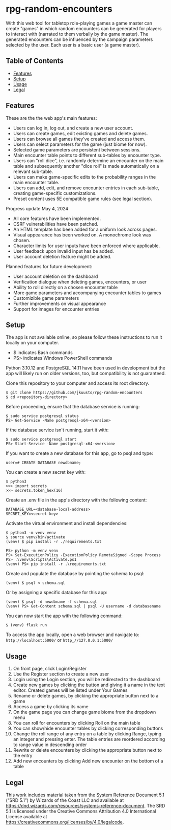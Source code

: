 # rpg-random-encounters

With this web tool for tabletop role-playing games a game master can create 
"games" in which random encounters can be generated for players to interact 
with (narrated to them verbally by the game master). The generated encounters 
can be influenced by the campaign parameters selected by the user. 
Each user is a basic user (a game master).


## Table of Contents
- [Features](#features)
- [Setup](#setup)
- [Usage](#usage)
- [Legal](#legal)


## Features

These are the the web app's main features:

- Users can log in, log out, and create a new user account.
- Users can create games, edit existing games and delete games.
- Users can browse all games they've created and access them.
- Users can select parameters for the game (just biome for now).
- Selected game parameters are persistent between sessions.
- Main encounter table points to different sub-tables by encounter type.
- Users can "roll dice", i.e. randomly determine an encounter on the main 
  table and subsequently another "dice roll" is made automatically on a 
  relevant sub-table.
- Users can make game-specific edits to the probability ranges in the main 
  encounter table.
- Users can add, edit, and remove encounter entries in each sub-table, 
  creating game-specific customizations.
- Preset content uses 5E compatible game rules (see legal section).


Progress update May 4, 2024
- All core features have been implemented.
- CSRF vulnerabilities have been patched.
- An HTML template has been added for a uniform look across pages.
- Visual appearance has been worked on. A monochrome look was chosen.
- Character limits for user inputs have been enforced where applicable.
- User feedback upon invalid input has be added.
- User account deletion feature might be added.


Planned features for future development:
- User account deletion on the dashboard
- Verification dialogue when deleting games, encounters, or user
- Ability to roll directly on a chosen encounter table
- More game parameters and accompanying encounter tables to games
- Customizible game parameters
- Further improvements on visual appearance
- Support for images for encounter entries


## Setup

The app is not available online, so please follow these instructions to 
run it locally on your computer.
- $ indicates Bash commands
- PS> indicates Windows PowerShell commands

Python 3.10.12 and PostgreSQL 14.11 have been used in development but the app 
will likely run on older versions, too, but compatibility is not guaranteed.

Clone this repository to your computer and access its root directory.
```
$ git clone https://github.com/jkuusto/rpg-random-encounters
$ cd <repository-directory>
```

Before proceeding, ensure that the database service is running:
```
$ sudo service postgresql status
PS> Get-Service -Name postgresql-x64-<version>
```
If the database service isn't running, start it with:
```
$ sudo service postgresql start
PS> Start-Service -Name postgresql-x64-<version>
```

If you want to create a new database for this app, go to psql and type:
```
user=# CREATE DATABASE newdbname;
```
You can create a new secret key with:
```
$ python3
>>> import secrets
>>> secrets.token_hex(16)
```

Create an .env file in the app's directory with the following content:
```
DATABASE_URL=<database-local-address>
SECRET_KEY=<secret-key>
```

Activate the virtual environment and install dependencies:
```
$ python3 -m venv venv
$ source venv/bin/activate
(venv) $ pip install -r ./requirements.txt
```
```
PS> python -m venv venv
PS> Set-ExecutionPolicy -ExecutionPolicy RemoteSigned -Scope Process
PS> .\venv\Scripts\Activate.ps1
(venv) PS> pip install -r .\requirements.txt
```

Create and populate the database by pointing the schema to psql:
```
(venv) $ psql < schema.sql
```
Or by assigning a specific database for this app:
```
(venv) $ psql -d newdbname -f schema.sql
(venv) PS> Get-Content schema.sql | psql -U username -d databasename
```

You can now start the app with the following command:
```
$ (venv) flask run
```
To access the app locally, open a web browser and navigate to:
`http://localhost:5000/` or `http_//127.0.0.1:5000/`


## Usage

1.  On front page, click Login/Register
2.  Use the Register section to create a new user
3.  Login using the Login section, you will be redirected to the dashboard
4.  Create new games by clicking the button and giving it a name in the text 
    editor. Created games will be listed under Your Games
5.  Rename or delete games, by clicking the appropriate button next to a game
6.  Access a game by clicking its name
7.  On the game page you can change game biome from the dropdown menu
8.  You can roll for encounters by clicking Roll on the main table
9.  You can show/hide encounter tables by clicking corresponding buttons
10. Change the roll range of any entry on a table by clicking Range, typing 
    an integer and pressing enter. The table entries are reordered according 
    to range value in descending order
11. Rewrite or delete encounters by clicking the appropriate button next to 
    the entry
12. Add new encounters by clicking Add new encounter on the bottom of a table


## Legal

This work includes material taken from the System Reference Document 5.1 
(“SRD 5.1”) by Wizards of the Coast LLC and available at 
https://dnd.wizards.com/resources/systems-reference-document. The SRD 5.1 is 
licensed under the Creative Commons Attribution 4.0 International License 
available at https://creativecommons.org/licenses/by/4.0/legalcode.
